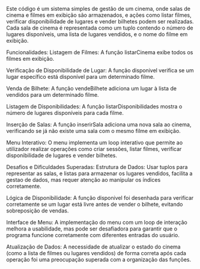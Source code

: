 Este código é um sistema simples de gestão de um cinema, onde salas de cinema e filmes em exibição são armazenados, e ações como listar filmes, 
verificar disponibilidade de lugares e vender bilhetes podem ser realizadas. Cada sala de cinema é representada como um tuplo contendo o número de lugares 
disponíveis, uma lista de lugares vendidos, e o nome do filme em exibição.


Funcionalidades:
Listagem de Filmes: A função listarCinema exibe todos os filmes em exibição.

Verificação de Disponibilidade de Lugar: A função disponivel verifica se um lugar específico está disponível para um determinado filme.

Venda de Bilhete: A função vendeBilhete adiciona um lugar à lista de vendidos para um determinado filme.

Listagem de Disponibilidades: A função listarDisponibilidades mostra o número de lugares disponíveis para cada filme.

Inserção de Salas: A função inserirSala adiciona uma nova sala ao cinema, verificando se já não existe uma sala com o mesmo filme em exibição.

Menu Interativo: O menu implementa um loop interativo que permite ao utilizador realizar operações como criar sessões, listar filmes, verificar 
disponibilidade de lugares e vender bilhetes.


Desafios e Dificuldades Superadas:
Estrutura de Dados: Usar tuplos para representar as salas, e listas para armazenar os lugares vendidos, facilita a gestao de dados, mas requer atenção
ao manipular os índices corretamente.

Lógica de Disponibilidade: A função disponivel foi desenhada para verificar corretamente se um lugar está livre antes de vender o bilhete, evitando 
sobreposição de vendas.

Interface de Menu: A implementação do menu com um loop de interação melhora a usabilidade, mas pode ser desafiadora para garantir que o programa funcione 
corretamente com diferentes entradas do usuário.

Atualização de Dados: A necessidade de atualizar o estado do cinema (como a lista de filmes ou lugares vendidos) de forma correta após cada operação 
foi uma preocupação superada com a organização das funções.